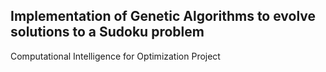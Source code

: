 ## Implementation of Genetic Algorithms to evolve solutions to a Sudoku problem
Computational Intelligence for Optimization Project
